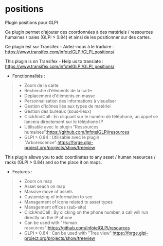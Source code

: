 # positions
Plugin positions pour GLPI

Ce plugin permet d'ajouter des coordonnées à des matériels / ressources humaines / baies (GLPI > 0.84) et ainsi de les positionner sur des cartes.

Ce plugin est sur Transifex - Aidez-nous à le traduire :
https://www.transifex.com/infotelGLPI/GLPI_positions/

This plugin is on Transifex - Help us to translate :
https://www.transifex.com/infotelGLPI/GLPI_positions/

* Fonctionnalités :

> * Zoom de la carte
> * Recherche d'éléments de la carte
> * Déplacement d'éléments en masse
> * Personnalisation des informations à visualiser
> * Gestion d'icônes liés aux types de matériel
> * Gestion des bureaux (sous-lieux)
> * ClickAndCall : En cliquant sur le numéro de téléphone, un appel se lancera directement sur le téléphone IP
> * Utilisable avec le plugin "Ressources humaines":https://github.com/InfotelGLPI/resources
> * GLPI > 0.84 : Utilisable avec le plugin "Arborescence":https://forge.glpi-project.org/projects/show/treeview

This plugin allows you to add coordinates to any asset / human resources  / racks (GLPI > 0.84) and so the place it on maps.

* Features :

> * Zoom on map
> * Asset seach on map
> * Massive move of assets
> * Customizing of information to see
> * Management of icons related to asset types
> * Management offices (sub-site)
> * ClickAndCall : By clicking on the phone number, a call will run directly on the IP phone
> * Can be used with "Human resources":https://github.com/InfotelGLPI/resources
> * GLPI > 0.84 : Can be used with "Tree view":https://forge.glpi-project.org/projects/show/treeview
